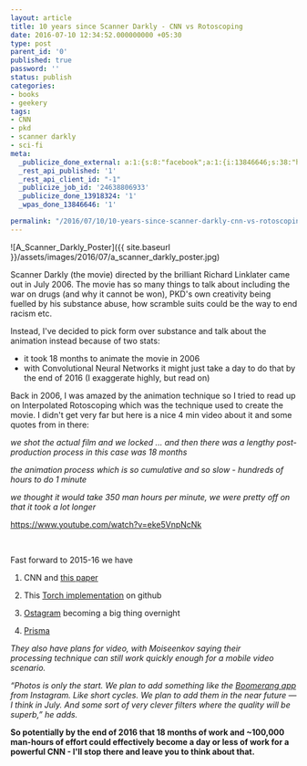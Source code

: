 ```yaml
---
layout: article
title: 10 years since Scanner Darkly - CNN vs Rotoscoping
date: 2016-07-10 12:34:52.000000000 +05:30
type: post
parent_id: '0'
published: true
password: ''
status: publish
categories:
- books
- geekery
tags:
- CNN
- pkd
- scanner darkly
- sci-fi
meta:
  _publicize_done_external: a:1:{s:8:"facebook";a:1:{i:13846646;s:38:"https://facebook.com/10157057057890184";}}
  _rest_api_published: '1'
  _rest_api_client_id: "-1"
  _publicize_job_id: '24638806933'
  _publicize_done_13918324: '1'
  _wpas_done_13846646: '1'

permalink: "/2016/07/10/10-years-since-scanner-darkly-cnn-vs-rotoscoping/"
---
```

![A_Scanner_Darkly_Poster]({{ site.baseurl }}/assets/images/2016/07/a_scanner_darkly_poster.jpg)

Scanner Darkly (the movie) directed by the brilliant Richard Linklater came out in July 2006.&nbsp;The&nbsp;movie has so many things&nbsp;to talk about including the war on drugs (and why it cannot be won), PKD's own creativity being fuelled by his substance abuse, how scramble suits could be the way to end racism etc.

Instead,&nbsp;I've decided to pick form over substance and talk about the animation instead because of two stats:

- it took 18 months to animate the movie in 2006
- with Convolutional Neural Networks it might just take a day to do that by the end of 2016&nbsp;(I exaggerate highly, but read on)

Back in 2006, I was amazed by the animation technique so I tried to read up on&nbsp;Interpolated Rotoscoping which was the technique used to create the movie. I didn't get very far but here is a nice 4 min video about it&nbsp;and some quotes from in there:

_we shot the actual film&nbsp;and we locked ... and then there was a lengthy post-production process in this case was 18 months_

_the animation process which is so cumulative and so slow - hundreds of hours to do 1 minute_

_we thought it would take 350 man hours per minute, we were pretty off on that it took a lot longer_

https://www.youtube.com/watch?v=eke5VnpNcNk

&nbsp;

Fast forward to 2015-16 we have

1. CNN&nbsp;and [this paper](http://arxiv.org/pdf/1508.06576v2.pdf)

2. This [Torch implementation](https://github.com/jcjohnson/neural-style)&nbsp;on github

3. [Ostagram](http://ostagram.ru/static_pages/lenta?last_days=30&locale=en) becoming a big thing overnight

4. [Prisma](https://techcrunch.com/2016/06/24/prisma-uses-ai-to-turn-your-photos-into-graphic-novel-fodder-double-quick/)

_They&nbsp;also have plans for video, with&nbsp;Moiseenkov saying their processing&nbsp;technique can&nbsp;still work quickly enough for a mobile video scenario._

_“Photos is only the start. We plan to add something like the [Boomerang app](https://itunes.apple.com/us/app/boomerang-from-instagram/id1041596399?mt=8) from Instagram. Like short cycles. We plan to add them in the near future — I think in July. And some sort of very clever filters where the quality will be superb,” he adds._

**So potentially by the end of 2016 that 18 months of work and ~100,000 man-hours of effort could effectively become a day or less of work for a powerful&nbsp;CNN - I'll stop there and leave you to think about that.**

